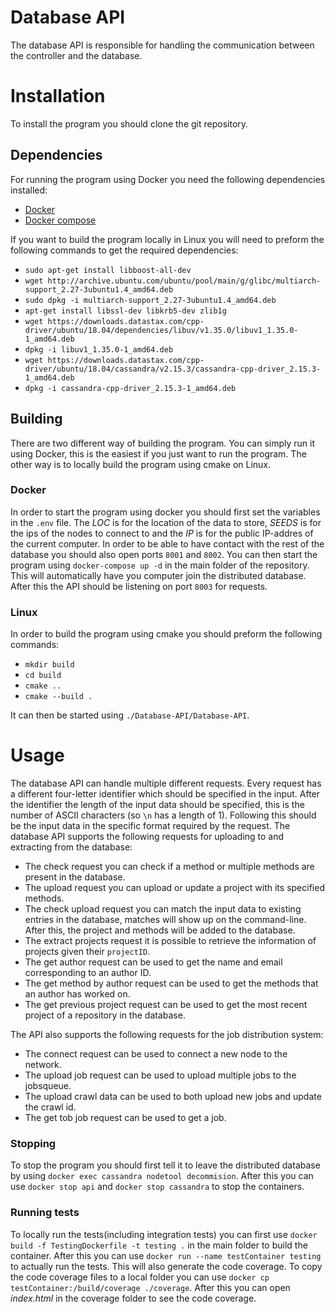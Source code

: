 # Database API
The database API is responsible for handling the communication between the controller and the database.

# Installation
To install the program you should clone the git repository.

## Dependencies
For running the program using Docker you need the following dependencies installed:
* [Docker](https://docs.docker.com/get-docker/)
* [Docker compose](https://docs.docker.com/compose/install/)

If you want to build the program locally in Linux you will need to preform the following commands to get the required dependencies:
* `sudo apt-get install libboost-all-dev`
* `wget http://archive.ubuntu.com/ubuntu/pool/main/g/glibc/multiarch-support_2.27-3ubuntu1.4_amd64.deb`
* `sudo dpkg -i multiarch-support_2.27-3ubuntu1.4_amd64.deb`
* `apt-get install libssl-dev libkrb5-dev zlib1g`
* `wget https://downloads.datastax.com/cpp-driver/ubuntu/18.04/dependencies/libuv/v1.35.0/libuv1_1.35.0-1_amd64.deb`
* `dpkg -i libuv1_1.35.0-1_amd64.deb`
* `wget https://downloads.datastax.com/cpp-driver/ubuntu/18.04/cassandra/v2.15.3/cassandra-cpp-driver_2.15.3-1_amd64.deb`
* `dpkg -i cassandra-cpp-driver_2.15.3-1_amd64.deb`

## Building
There are two different way of building the program. You can simply run it using Docker, this is the easiest if you just want to run the program. The other way is to locally build the program using cmake on Linux.

### Docker
In order to start the program using docker you should first set the variables in the `.env` file. The _LOC_ is for the location of the data to store, _SEEDS_ is for the ips of the nodes to connect to and the _IP_ is for the public IP-addres of the current computer. In order to be able to have contact with the rest of the database you should also open ports `8001` and `8002`. You can then start the program using `docker-compose up -d` in the main folder of the repository. This will automatically have you computer join the distributed database. After this the API should be listening on port `8003` for requests.

### Linux
In order to build the program using cmake you should preform the following commands:
* `mkdir build`
* `cd build`
* `cmake ..`
* `cmake --build .`

It can then be started using `./Database-API/Database-API`.

# Usage

The database API can handle multiple different requests. Every request has a different four-letter identifier which should be specified in the input. After the identifier the length of the input data should be specified, this is the number of ASCII characters (so `\n` has a length of 1). Following this should be the input data in the specific format required by the request. The database API supports the following requests for uploading to and extracting from the database:
* The check request you can check if a method or multiple methods are present in the database.
* The upload request you can upload or update a project with its specified methods.
* The check upload request you can match the input data to existing entries in the database, matches will show up on the command-line. After this, the project and methods will be added to the database.
* The extract projects request it is possible to retrieve the information of projects given their `projectID`.
* The get author request can be used to get the name and email corresponding to an author ID.
* The get method by author request can be used to get the methods that an author has worked on.
* The get previous project request can be used to get the most recent project of a repository in the database.

The API also supports the following requests for the job distribution system:
* The connect request can be used to connect a new node to the network.
* The upload job request can be used to upload multiple jobs to the jobsqueue.
* The upload crawl data can be used to both upload new jobs and update the crawl id.
* The get tob job request can be used to get a job.

### Stopping

To stop the program you should first tell it to leave the distributed database by using `docker exec cassandra nodetool decommision`. After this you can use `docker stop api` and `docker stop cassandra` to stop the containers.

### Running tests

To locally run the tests(including integration tests) you can first use `docker build -f TestingDockerfile -t testing .` in the main folder to build the container. After this you can use `docker run --name testContainer testing` to actually run the tests. This will also generate the code coverage. To copy the code coverage files to a local folder you can use `docker cp testContainer:/build/coverage ./coverage`. After this you can open _index.html_ in the coverage folder to see the code coverage.
